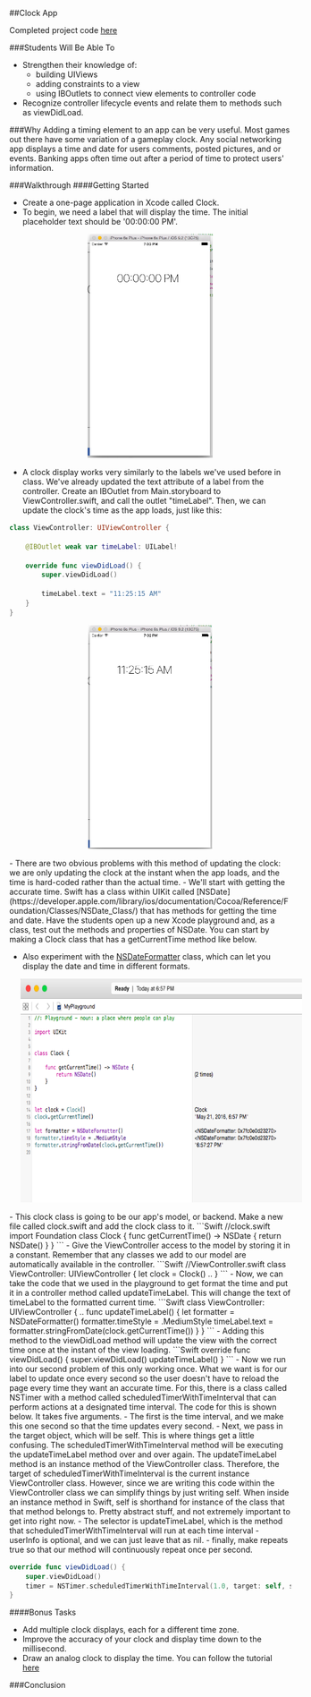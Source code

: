 ##Clock App

Completed project code [here]()

###Students Will Be Able To
- Strengthen their knowledge of:
  - building UIViews
  - adding constraints to a view
  - using IBOutlets to connect view elements to controller code
- Recognize controller lifecycle events and relate them to methods such as viewDidLoad.

###Why
Adding a timing element to an app can be very useful. Most games out there have some variation of a gameplay clock. Any social networking app displays a time and date for users comments, posted pictures, and or events. Banking apps often time out after a period of time to protect users' information.

###Walkthrough
####Getting Started
- Create a one-page application in Xcode called Clock. 
- To begin, we need a label that will display the time. The initial placeholder text should be '00:00:00 PM'.
<p align="center">
  <img src="images/clock-initial-view.png" height="400px" hspace="20">
</p>

- A clock display works very similarly to the labels we've used before in class. We've already updated the text attribute of a label from the controller. Create an IBOutlet from Main.storyboard to ViewController.swift, and call the outlet "timeLabel". Then, we can update the clock's time as the app loads, just like this:
```Swift
class ViewController: UIViewController {

    @IBOutlet weak var timeLabel: UILabel!
    
    override func viewDidLoad() {
        super.viewDidLoad()
        
        timeLabel.text = "11:25:15 AM"
    }
}
```
<p align="center">
  <img src="images/clock-hard-coded-time.png" height="400px" hspace="20">
</p>
- There are two obvious problems with this method of updating the clock: we are only updating the clock at the instant when the app loads, and the time is hard-coded rather than the actual time.
- We'll start with getting the accurate time. Swift has a class within UIKit called [NSDate](https://developer.apple.com/library/ios/documentation/Cocoa/Reference/Foundation/Classes/NSDate_Class/) that has methods for getting the time and date. Have the students open up a new Xcode playground and, as a class, test out the methods and properties of NSDate. You can start by making a Clock class that has a getCurrentTime method like below.

- Also experiment with the [NSDateFormatter](https://developer.apple.com/library/mac/documentation/Cocoa/Reference/Foundation/Classes/NSDateFormatter_Class/) class, which can let you display the date and time in different formats.
<p align="center">
  <img src="images/ns-date-formatter-playground.png" height="400px" hspace="20">
</p>
- This clock class is going to be our app's model, or backend. Make a new file called clock.swift and add the clock class to it.
```Swift
//clock.swift
import Foundation
class Clock {
    func getCurrentTime() -> NSDate {
        return NSDate()
    }
}
```
- Give the ViewController access to the model by storing it in a constant. Remember that any classes we add to our model are automatically available in the controller.
```Swift
//ViewController.swift
class ViewController: UIViewController {
  let clock = Clock()
 ..
}
```
- Now, we can take the code that we used in the playground to get format the time and put it in a controller method called updateTimeLabel. This will change the text of timeLabel to the formatted current time.
```Swift
class ViewController: UIViewController {
 ..
  func updateTimeLabel() {
      let formatter = NSDateFormatter()
      formatter.timeStyle = .MediumStyle
      timeLabel.text = formatter.stringFromDate(clock.getCurrentTime())
  }
}
```
- Adding this method to the viewDidLoad method will update the view with the correct time once at the instant of the view loading.
```Swift
override func viewDidLoad() {
    super.viewDidLoad()
    updateTimeLabel()
}
```
- Now we run into our second problem of this only working once. What we want is for our label to update once every second so the user doesn't have to reload the page every time they want an accurate time. For this, there is a class called NSTimer with a method called scheduledTimerWithTimeInterval that can perform actions at a designated time interval. The code for this is shown below. It takes five arguments. 
  - The first is the time interval, and we make this one second so that the time updates every second.
  - Next, we pass in the target object, which will be self. This is where things get a little confusing. The scheduledTimerWithTimeInterval method will be executing the updateTimeLabel method over and over again. The updateTimeLabel method is an instance method of the ViewController class. Therefore, the target of scheduledTimerWithTimeInterval is the current instance ViewController class. However, since we are writing this code within the ViewController class we can simplify things by just writing self. When inside an instance method in Swift, self is shorthand for instance of the class that that method belongs to. Pretty abstract stuff, and not extremely important to get into right now.
  - The selector is updateTimeLabel, which is the method that scheduledTimerWithTimeInterval will run at each time interval
  - userInfo is optional, and we can just leave that as nil.
  - finally, make repeats true so that our method will continuously repeat once per second.

```Swift
override func viewDidLoad() {
    super.viewDidLoad()
    timer = NSTimer.scheduledTimerWithTimeInterval(1.0, target: self, selector: "updateTimeLabel", userInfo: nil, repeats: true)
}
```

####Bonus Tasks
- Add multiple clock displays, each for a different time zone.
- Improve the accuracy of your clock and display time down to the millisecond.
- Draw an analog clock to display the time. You can follow the tutorial [here](http://sketchytech.blogspot.com/2014/11/swift-how-to-draw-clock-face-using.html)

###Conclusion

